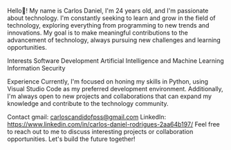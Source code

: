 Hello👋! My name is Carlos Daniel, I'm 24 years old, and I'm passionate about technology. I'm constantly seeking to learn and grow in the field of technology, exploring everything from programming to new trends and innovations. My goal is to make meaningful contributions to the advancement of technology, always pursuing new challenges and learning opportunities.

Interests
Software Development
Artificial Intelligence and Machine Learning
Information Security

Experience
Currently, I'm focused on honing my skills in Python, using Visual Studio Code as my preferred development environment. Additionally, I'm always open to new projects and collaborations that can expand my knowledge and contribute to the technology community.

Contact
gmail: carloscandidofpss@gmail.com
LinkedIn: https://www.linkedin.com/in/carlos-daniel-rodrigues-2aa64b197/
Feel free to reach out to me to discuss interesting projects or collaboration opportunities. Let's build the future together!
